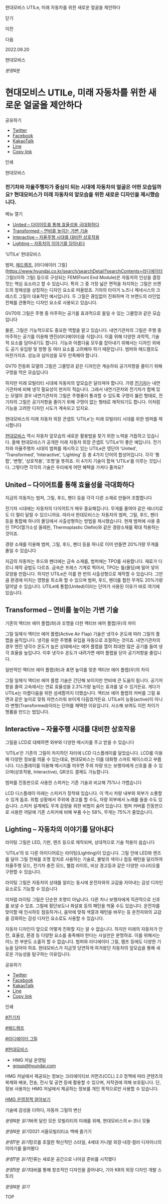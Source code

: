 현대모비스 UTILe, 미래 자동차를 위한 새로운 얼굴을 제안하다






닫기

이전

다음

2022.09.20

현대모비스


*분량*4분

# 현대모비스 UTILe, 미래 자동차를 위한 새로운 얼굴을 제안하다

공유하기

* [Twitter](# "새창으로 열림")
* [Facebook](# "새창으로 열림")
* [KakaoTalk](# "새창으로 열림")
* [Line](# "새창으로 열림")
* [Copy link](#)

인쇄

현대모비스



### 전기차와 자율주행차가 중심이 되는 시대에 자동차의 얼굴은 어떤 모습일까요? 현대모비스가 미래 자동차의 앞모습을 위한 새로운 디자인을 제시했습니다.

메뉴 열기

* [United – 다이어트를 통해 효율성을 극대화하다](#target9)
* [Transformed – 연비를 높이는 가변 기술](#target12)
* [Interactive – 자율주행 시대를 대비한 상호작용](#target17)
* [Lighting – 자동차의 이야기를 담아내다](#target21)



‘UTILe’ 현대모비스



범퍼, [헤드램프](https://www.hyundai.co.kr/search/searchDetail?searchContents=헤드램프), [라디에이터 그릴](https://www.hyundai.co.kr/search/searchDetail?searchContents=라디에이터 그릴)(이하 그릴) 등으로 구성되는 FEM(Front End Module)은 자동차의 인상을 결정짓는 핵심 요소라고 할 수 있습니다. 특히 그 중 가장 넓은 면적을 차지하는 그릴은 브랜드의 정체성을 상징하는 디자인 요소로 떠올랐죠. 기아의 타이거 노즈나 제네시스의 크레스트 그릴이 대표적인 예시입니다. 두 그릴은 끊임없이 진화하며 각 브랜드의 라인업 전체를 관통하는 디자인 요소로 사용되고 있습니다.

GV70의 그릴은 주행 중 마주하는 공기를 효과적으로 들일 수 있는 그물망과 같은 모습입니다

물론, 그릴은 기능적으로도 중요한 역할을 맡고 있습니다. 내연기관차의 그릴은 주행 중 마주하는 공기를 이용해 엔진(라디에이터)을 식힙니다. 이를 위해 다양한 과학적, 기술적 요소를 담아내기도 합니다. 기능과 아름다움 모두를 잡아내기 위해서는 디자인 외에도 공기 유입량 및 방향 등 여러 요소를 고려해야 하기 때문입니다. 범퍼와 헤드램프도 마찬가지죠. 성능과 심미성을 모두 만족해야 합니다.

GV70 전동화 모델의 그릴은 그물망과 같은 디자인은 계승하되 공기저항을 줄이기 위해 구멍을 막은 모습입니다

하지만 미래 모빌리티 시대에 자동차의 앞모습은 달라져야 합니다. 가령 [전기차](https://www.hyundai.co.kr/search/searchDetail?searchContents=전기차)는 내연기관차에 비해 냉각 필요성이 현저히 적습니다. 그래서 내연기관차와 전기차가 함께 있는 모델의 경우 내연기관차의 그릴은 주행풍이 통과할 수 있도록 구멍이 뚫린 형태로, 전기차의 그릴은 공기저항을 줄이기 위해 구멍이 없는 형태로 제작되기도 합니다. 이처럼 기능을 고려한 디자인 시도가 계속되고 있지요.

현대모비스의 미래 자동차 외장 콘셉트 ‘UTILe’는 미래 모빌리티 시대를 위한 범퍼를 제시합니다

[현대모비스](https://www.hyundai.co.kr/group/CONT0000000000000670) 역시 자동차 앞모습의 새로운 활용법을 찾기 위한 노력을 거듭하고 있습니다. 올해 현대모비스가 공개한 미래 자동차 외장 콘셉트 ‘UTILe’이 좋은 예입니다. 전기차와 자율주행차 시대의 범퍼를 제시하고 있는 UTILe은 영단어 ‘United’, ‘Transformed’, ‘Interactive’, ‘Lighting’ 등 총 4가지 단어의 합성어입니다. 각각 ‘통합’, ‘변형’, ‘상호작용’, ‘조명’을 뜻하죠. 이 4가지 기술이 합쳐 ‘UTILe’를 이루는 것입니다. 그렇다면 각각의 기술은 우리에게 어떤 혜택을 가져다 줄까요?

## United – 다이어트를 통해 효율성을 극대화하다

지금의 자동차는 범퍼, 그릴, 후드, 펜더 등을 각각 다른 소재로 만들어 조합합니다

전기차 시대에는 자동차의 다이어트가 매우 중요해집니다. 무게를 줄여야 같은 에너지로도 더 멀리 달릴 수 있으니까요. 따라서 현대모비스는 자동차의 범퍼, 그릴, 후드, 펜더 등을 통합해 하나의 몰딩에서 사출성형하는 방법을 제시했습니다. 현재 범퍼에 사용 중인 TPO(열가소성 올레핀, Thermoplastic Olefin)와 같은 경량소재를 확대 적용하는 것이죠.

경량 소재를 이용해 범퍼, 그릴, 후드, 펜더 등을 하나로 이어 만들면 20%가량 무게를 줄일 수 있습니다

지금의 자동차는 후드와 펜더에는 금속 소재를, 범퍼에는 TPO를 사용합니다. 재료가 다르니 제작 공법도 다르죠. 금속은 프레스 기계로 찍어서, TPO는 틀(몰딩)에 밀어 넣어 모양을 만듭니다. 하지만 UTILe은 이를 한 번의 사출성형으로 제작할 수 있습니다. 그만큼 환경에 미치는 영향을 최소화 할 수 있으며 범퍼, 후드, 펜더를 합친 무게도 20%가량 덜어낼 수 있습니다. UTILe에 통합(United)이라는 단어가 사용된 이유가 바로 여기에 있습니다.

## Transformed – 연비를 높이는 가변 기술



기존의 액티브 에어 플랩(좌)과 조명을 더한 액티브 에어 플랩(우)의 차이

그릴 일체식 액티브 에어 플랩(Active Air Flap) 기술은 냉각수 온도에 따라 그릴의 플랩을 움직입니다. 냉각을 위한 주행풍 유입을 자동으로 조절하는 것이죠. 내연기관차의 경우 엔진 냉각수 온도가 높은 상태에서는 에어 플랩을 열어 최대한 많은 공기를 들여 냉각 효율을 높입니다. 이후 냉각수 온도가 내려가면 에어 플랩을 닫아 공기저항을 줄입니다.

일반적인 액티브 에어 플랩(좌)과 표면 높이를 맞춘 액티브 에어 플랩(우)의 차이

그릴 일체식 액티브 에어 플랩 기술은 간단해 보이지만 연비에 큰 도움이 됩니다. 공기저항을 줄여 고속에서는 연료 효율성을 2.3%가량 높이는 효과를 낼 수 있거든요. 게다가 UTILe는 아름다움을 위한 섬세함까지 더했습니다. 액티브 에어 플랩의 커버를 그릴 표면과 같은 높이로 맞춰 자연스러워 보이게 다듬었거든요. UTILe이 능동(active)이 아니라 변형(Transformed)이라는 단어를 채택한 이유입니다. 사소해 보여도 이런 차이가 명품을 만드는 법입니다.

## Interactive – 자율주행 시대를 대비한 상호작용



그릴을 LCD로 대체하면 외부와 다양한 메시지를 주고 받을 수 있습니다



‘UTILe’은 기존의 그릴이 차지하던 자리에 LCD 디스플레이를 달았습니다. LCD를 이용해 다양한 정보를 띄울 수 있는데요, 현대모비스는 이를 대화형 스마트 페이스라고 부릅니다. 디스플레이를 이용해 메시지를 띄우면 주위 차량 또는 보행자에게 신호를 줄 수 있으며(상호작용, Interactive), QR코드 결제도 가능합니다.

범퍼를 진동판으로 사용한 스피커는 기존 기술과 비교해 75%나 가볍습니다

LCD 디스플레이 아래는 스피커가 장착돼 있습니다. 이 역시 차량 내부와 외부가 소통할 수 있게 돕죠. 위험 상황에서 주위에 경고를 할 수도, 차량 외부에서 노래를 들을 수도 있습니다. 스피커 설계에도 무게 감량을 위한 비법이 숨어 있습니다. 범퍼 커버를 진동판으로 사용한 까닭에 기존 스피커에 비해 부품 수는 58%, 무게는 75%가 줄었습니다.

## Lighting – 자동차의 이야기를 담아내다

라이팅 그릴은 LED, 기판, 렌즈 등으로 제작되며, 상대적으로 기술 적용이 쉽습니다

‘UTILe’의 또 다른 아이디어로는 라이팅(Lighting)이 있습니다. 그릴 안에 LED와 렌즈를 달아 그릴 전체를 조명 장치로 사용하는 기술로, 불빛의 색이나 점등 패턴을 달리하여 자율주행 모드, 전기차 충전 모드, 웰컴 라이트, 비상 경고등과 같은 다양한 시나리오를 구현할 수 있습니다.

라이팅 그릴은 자동차의 상태를 알리는 동시에 운전자와의 교감을 자아내는 감성 디자인 요소로도 기능할 수 있습니다



이처럼 라이팅 그릴은 단순한 조명이 아닙니다. 다른 차나 보행자에게 직관적으로 신호를 보낼 수 있죠. 그릴에 횡단보도나 화살표 등의 패턴을 띄울 수도 있습니다. 운전자를 맞이할 때 인사하듯 점등하거나, 음악에 맞춰 색깔과 패턴을 바꾸는 등 운전자와의 교감을 강화하는 감성 디자인 요소로도 사용할 수 있습니다.

자동차 디자인이 앞으로 어떻게 진화할 지는 알 수 없습니다. 하지만 미래의 자동차가 안전, 효율성, 환경 등 다양한 요소를 충족해야 한다는 사실만은 분명하죠. 이를 위해서는 어느 한 부분도 소홀히 할 수 없습니다. 범퍼와 라디에이터 그릴, 램프 등에도 다양한 기능을 담아야 하죠. 현대모비스가 지금껏 당연하게 여겨왔던 자동차의 앞모습을 통해 새로운 가능성을 탐구하는 이유입니다.



공유하기

* [Twitter](# "새창으로 열림")
* [Facebook](# "새창으로 열림")
* [KakaoTalk](# "새창으로 열림")
* [Line](# "새창으로 열림")
* [Copy link](#)

인쇄

[#전기차](/tag/824)

[#헤드램프](/tag/1270)

[#라디에이터 그릴](/tag/1284)

[#현대모비스](/tag/756)



* HMG 저널 운영팀
* [group@hyundai.com](mailto:group@hyundai.com)

HMG 저널에서 제공되는 정보는 크리에이티브 커먼즈(CCL) 2.0 정책에 따라 콘텐츠의 복제와 배포, 전송, 전시 및 공연 등에 활용할 수 있으며, 저작권에 의해 보호됩니다.
단, 정보 사용자는 HMG 저널에서 제공하는 정보를 개인 목적으로만 사용할 수 있습니다.

[HMG 운영정책 알아보기](/footer/operationRegist)

기술에 감성을 더하다, 자동차 그릴의 변신

*분량*4분 *읽기*바퀴 달린 모든 모빌리티의 미래를 위해, 현대모비스의 e-코너 모듈

*분량*4분 *읽기*2021 서울모빌리티쇼 백배 즐기기

*분량*7분 *읽기*장르를 초월한 혁신적인 스타일, 4세대 카니발 외장·내장·컬러 디자이너의 이야기를 들어봤다

*분량*7분 *읽기*인류는 새로운 공간으로 나아갈 준비를 시작했다

*분량*3분 *읽기*대비를 통해 창조적인 디자인을 끌어내다, 기아 K8의 외장 디자인 개발 스토리

*분량*4분 *읽기*

TOP